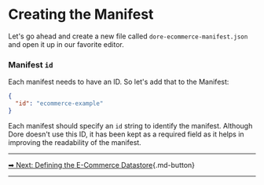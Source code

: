 # Creating the Manifest

Let's go ahead and create a new file called `dore-ecommerce-manifest.json` and open it up in our favorite editor.

### Manifest `id`

Each manifest needs to have an ID. So let's add that to the Manifest:

```json linenums="1" title="dore-ecommerce-manifest.json" hl_lines="2"
{
  "id": "ecommerce-example"
}
```

Each manifest should specify an `id` string to identify the manifest. Although Dore doesn't use this ID, it has been
kept as a required field as it helps in improving the readability of the manifest.

<hr>

[ ➡ Next: Defining the E-Commerce Datastore](/tutorial/ecommerce_datastore/){.md-button}

<hr>


